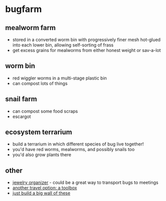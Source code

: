 # bugfarm

## mealworm farm
* stored in a converted worm bin with progressively finer mesh hot-glued into each lower bin, allowing self-sorting of frass
* get excess grains for mealworms from either honest weight or sav-a-lot

## worm bin
* red wiggler worms in a multi-stage plastic bin
* can compost lots of things

## snail farm
* can compost some food scraps
* escargot

## ecosystem terrarium
* build a terrarium in which different species of bug live together!
* you'd have red worms, mealworms, and possibly snails too
* you'd also grow plants there

## other
* [jewelry organizer](https://www.amazon.com/Organizer-Container-Removable-Dividers-Transparent/dp/B01NBLOXEC/ref=pd_sim_201_3?_encoding=UTF8&pd_rd_i=B01NBLOXEC&pd_rd_r=CZQJ6PCX6A5F0XHRT9B1&pd_rd_w=aFzRF&pd_rd_wg=NtFqY&psc=1&refRID=CZQJ6PCX6A5F0XHRT9B1) - could be a great way to transport bugs to meetings
* [another travel option: a toolbox](https://www.amazon.com/Plano-Molding-1372-30-2-Utility-Organizers/dp/B000I1HDYW/ref=sr_1_9?ie=UTF8&qid=1500264606&sr=8-9&keywords=30+drawer+organizer)
* [just build a big wall of these](https://www.amazon.com/Sterilite-23608006-Medium-Modular-Drawers/dp/B00KL7VT0W/ref=sr_1_2?ie=UTF8&qid=1500265270&sr=8-2&keywords=modular+organizer+drawer)
